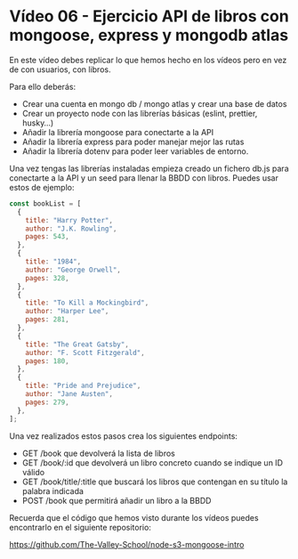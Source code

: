 # Vídeo 06 - Ejercicio API de libros con mongoose, express y mongodb atlas

En este vídeo debes replicar lo que hemos hecho en los vídeos pero en vez de con usuarios, con libros.

Para ello deberás:

- Crear una cuenta en mongo db / mongo atlas y crear una base de datos
- Crear un proyecto node con las librerías básicas (eslint, prettier, husky…)
- Añadir la librería mongoose para conectarte a la API
- Añadir la librería express para poder manejar mejor las rutas
- Añadir la librería dotenv para poder leer variables de entorno.

Una vez tengas las librerías instaladas empieza creado un fichero db.js para conectarte a la API y un seed para llenar la BBDD con libros. Puedes usar estos de ejemplo:

```jsx
const bookList = [
  {
    title: "Harry Potter",
    author: "J.K. Rowling",
    pages: 543,
  },
  {
    title: "1984",
    author: "George Orwell",
    pages: 328,
  },
  {
    title: "To Kill a Mockingbird",
    author: "Harper Lee",
    pages: 281,
  },
  {
    title: "The Great Gatsby",
    author: "F. Scott Fitzgerald",
    pages: 180,
  },
  {
    title: "Pride and Prejudice",
    author: "Jane Austen",
    pages: 279,
  },
];
```

Una vez realizados estos pasos crea los siguientes endpoints:

- GET /book que devolverá la lista de libros
- GET /book/:id que devolverá un libro concreto cuando se indique un ID válido
- GET /book/title/:title que buscará los libros que contengan en su título la palabra indicada
- POST /book que permitirá añadir un libro a la BBDD

Recuerda que el código que hemos visto durante los vídeos puedes encontrarlo en el siguiente repositorio:

<https://github.com/The-Valley-School/node-s3-mongoose-intro>
